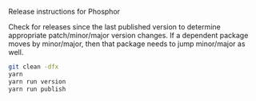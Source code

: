 Release instructions for Phosphor

Check for releases since the last published version to determine appropriate
patch/minor/major version changes.
If a dependent package moves by minor/major, then that package needs to jump
minor/major as well.


```bash
git clean -dfx
yarn
yarn run version
yarn run publish
```

